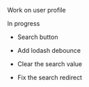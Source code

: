 Work on user profile

In progress
- Search button

- Add lodash debounce
- Clear the search value
- Fix the search redirect
